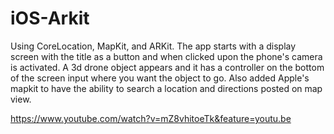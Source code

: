 # iOS-Arkit
Using CoreLocation, MapKit, and ARKit. The app starts with a display screen with the title as a 
button and when clicked upon the phone's camera is activated. A 3d drone object appears and it has a controller 
on the bottom of the screen input where you want the object to go. Also added Apple's mapkit to have the ability 
to search a location and directions posted on map view.

https://www.youtube.com/watch?v=mZ8vhitoeTk&feature=youtu.be
